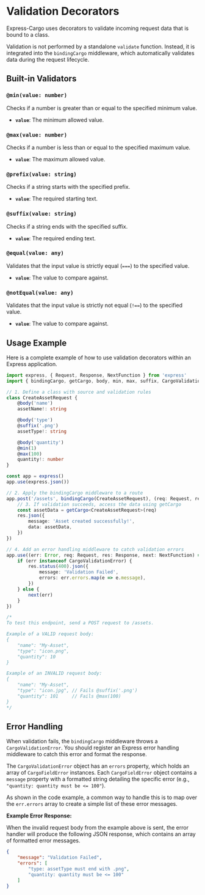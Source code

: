 # Validation Decorators

Express-Cargo uses decorators to validate incoming request data that is bound to a class.

Validation is not performed by a standalone `validate` function. Instead, it is integrated into the `bindingCargo` middleware, which automatically validates data during the request lifecycle.

## Built-in Validators

### `@min(value: number)`

Checks if a number is greater than or equal to the specified minimum value.

- **`value`**: The minimum allowed value.

### `@max(value: number)`

Checks if a number is less than or equal to the specified maximum value.

- **`value`**: The maximum allowed value.

### `@prefix(value: string)`

Checks if a string starts with the specified prefix.

- **`value`**: The required starting text.

### `@suffix(value: string)`

Checks if a string ends with the specified suffix.

- **`value`**: The required ending text.

### `@equal(value: any)`

Validates that the input value is strictly equal (`===`) to the specified value. 

- **`value`**: The value to compare against.

### `@notEqual(value: any)`

Validates that the input value is strictly not equal (`!==`) to the specified value.

- **`value`**: The value to compare against.

## Usage Example

Here is a complete example of how to use validation decorators within an Express application.

```typescript
import express, { Request, Response, NextFunction } from 'express'
import { bindingCargo, getCargo, body, min, max, suffix, CargoValidationError } from 'express-cargo'

// 1. Define a class with source and validation rules
class CreateAssetRequest {
    @body('name')
    assetName!: string

    @body('type')
    @suffix('.png')
    assetType!: string

    @body('quantity')
    @min(1)
    @max(100)
    quantity!: number
}

const app = express()
app.use(express.json())

// 2. Apply the bindingCargo middleware to a route
app.post('/assets', bindingCargo(CreateAssetRequest), (req: Request, res: Response) => {
    // 3. If validation succeeds, access the data using getCargo
    const assetData = getCargo<CreateAssetRequest>(req)
    res.json({
        message: 'Asset created successfully!',
        data: assetData,
    })
})

// 4. Add an error handling middleware to catch validation errors
app.use((err: Error, req: Request, res: Response, next: NextFunction) => {
    if (err instanceof CargoValidationError) {
        res.status(400).json({
            message: 'Validation Failed',
            errors: err.errors.map(e => e.message),
        })
    } else {
        next(err)
    }
})

/*
To test this endpoint, send a POST request to /assets.

Example of a VALID request body:
{
    "name": "My-Asset",
    "type": "icon.png",
    "quantity": 10
}

Example of an INVALID request body:
{
    "name": "My-Asset",
    "type": "icon.jpg", // Fails @suffix('.png')
    "quantity": 101     // Fails @max(100)
}
*/
```

## Error Handling

When validation fails, the `bindingCargo` middleware throws a `CargoValidationError`. You should register an Express error handling middleware to catch this error and format the response.

The `CargoValidationError` object has an `errors` property, which holds an array of `CargoFieldError` instances. Each `CargoFieldError` object contains a `message` property with a formatted string detailing the specific error (e.g., `"quantity: quantity must be <= 100"`).

As shown in the code example, a common way to handle this is to map over the `err.errors` array to create a simple list of these error messages.

**Example Error Response:**

When the invalid request body from the example above is sent, the error handler will produce the following JSON response, which contains an array of formatted error messages.

```json
{
    "message": "Validation Failed",
    "errors": [
        "type: assetType must end with .png",
        "quantity: quantity must be <= 100"
    ]
}
```
